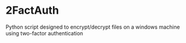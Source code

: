 # 2FactAuth
Python script designed to encrypt/decrypt files on a windows machine using two-factor authentication
